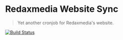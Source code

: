 Redaxmedia Website Sync
=======================

> Yet another cronjob for Redaxmedia's website.

[![Build Status](https://img.shields.io/github/workflow/status/redaxmedia/redaxmedia-website-sync/ci.svg)](https://github.com/redaxmedia/redaxmedia-website-sync/actions?query=workflow:ci)
